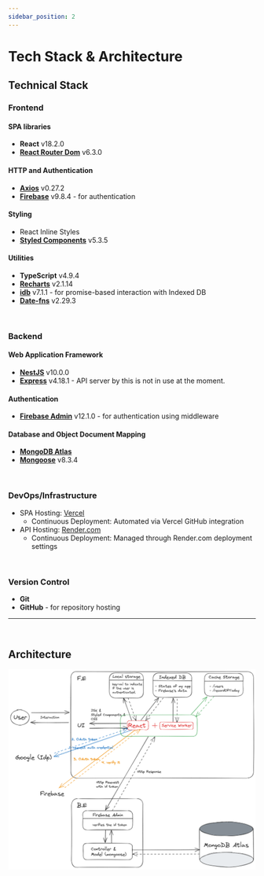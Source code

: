 ```yaml
---
sidebar_position: 2
---
```


# Tech Stack & Architecture

## Technical Stack

### **Frontend**

#### SPA libraries

- **React** v18.2.0
- **[React Router Dom](https://www.npmjs.com/package/react-router-dom?activeTab=readme)** v6.3.0

#### HTTP and Authentication

- **[Axios](https://www.npmjs.com/package/axios)** v0.27.2
- **[Firebase](https://www.npmjs.com/package/firebase)** v9.8.4 - for authentication

#### Styling

- React Inline Styles
- **[Styled Components](https://www.npmjs.com/package/styled-components)** v5.3.5

#### Utilities

- **TypeScript** v4.9.4
- **[Recharts](https://www.npmjs.com/package/recharts)** v2.1.14
- **[idb](https://www.npmjs.com/package/idb)** v7.1.1 - for promise-based interaction with Indexed DB
- **[Date-fns](https://www.npmjs.com/package/date-fns)** v2.29.3

<br/>

### **Backend**

#### Web Application Framework

- **[NestJS](https://github.com/nestjs/nest)** v10.0.0
- **[Express](https://www.npmjs.com/package/express)** v4.18.1 - API server by this is not in use at the moment.

#### Authentication

- **[Firebase Admin](https://www.npmjs.com/package/firebase-admin)** v12.1.0 - for authentication using middleware

#### Database and Object Document Mapping

- **[MongoDB Atlas](https://www.mongodb.com/atlas/database)**
- **[Mongoose](https://www.npmjs.com/package/mongoose)** v8.3.4

<br/>

### **DevOps/Infrastructure**

- SPA Hosting: [Vercel](https://vercel.com)
  - Continuous Deployment: Automated via Vercel GitHub integration
- API Hosting: [Render.com](https://render.com)
  - Continuous Deployment: Managed through Render.com deployment settings

<br/>

### **Version Control**

- **Git**
- **GitHub** - for repository hosting

---

<br/>

## Architecture

![architecture](./img/architecture.png)
